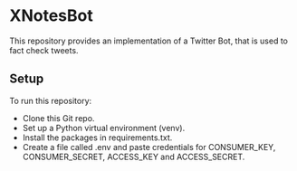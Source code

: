 # XNotesBot
This repository provides an implementation of a Twitter Bot, that is used to fact check tweets.

## Setup
To run this repository:

- Clone this Git repo.
- Set up a Python virtual environment (venv).
- Install the packages in requirements.txt.
- Create a file called .env and paste credentials for CONSUMER_KEY, CONSUMER_SECRET, ACCESS_KEY and ACCESS_SECRET.